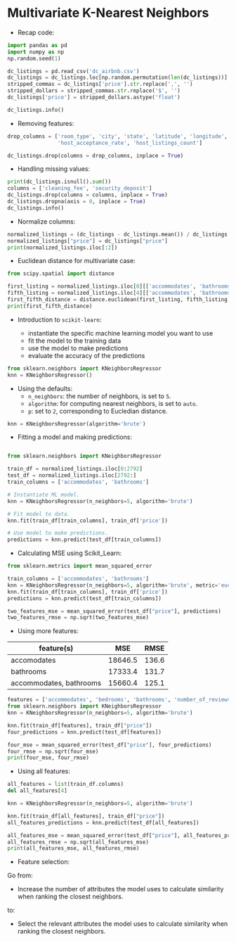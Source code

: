 # Multivariate K-Nearest Neighbors

* Recap code:

```python
import pandas as pd
import numpy as np
np.random.seed(1)

dc_listings = pd.read_csv('dc_airbnb.csv')
dc_listings = dc_listings.loc[np.random.permutation(len(dc_listings))]
stripped_commas = dc_listings['price'].str.replace(',', '')
stripped_dollars = stripped_commas.str.replace('$', '')
dc_listings['price'] = stripped_dollars.astype('float')

dc_listings.info()
```

* Removing features:

```python
drop_columns = ['room_type', 'city', 'state', 'latitude', 'longitude', 'zipcode', 'host_response_rate',
                'host_acceptance_rate', 'host_listings_count']

dc_listings.drop(columns = drop_columns, inplace = True)
```

* Handling missing values:

```python
print(dc_listings.isnull().sum())
columns = ['cleaning_fee', 'security_deposit']
dc_listings.drop(columns = columns, inplace = True)
dc_listings.dropna(axis = 0, inplace = True)
dc_listings.info()
```

* Normalize columns:

```python
normalized_listings = (dc_listings - dc_listings.mean()) / dc_listings.std()
normalized_listings["price"] = dc_listings["price"]
print(normalized_listings.iloc[:2])
```

* Euclidean distance for multivariate case:

```python
from scipy.spatial import distance

first_listing = normalized_listings.iloc[0][['accommodates', 'bathrooms']]
fifth_listing = normalized_listings.iloc[4][['accommodates', 'bathrooms']]
first_fifth_distance = distance.euclidean(first_listing, fifth_listing)
print(first_fifth_distance)
```

* Introduction to `scikit-learn`:

  * instantiate the specific machine learning model you want to use
  * fit the model to the training data
  * use the model to make predictions
  * evaluate the accuracy of the predictions
  
  
```python
from sklearn.neighbors import KNeighborsRegressor
knn = KNeighborsRegressor()
```

* Using the defaults:
  * `n_neighbors`: the number of neighbors, is set to `5`.
  * `algorithm`: for computing nearest neighbors, is set to `auto`.
  * `p`: set to `2`, corresponding to Eucledian distance.
  
```python
knn = KNeighborsRegressor(algorithm='brute')
```

* Fitting a model and making predictions:

```python

from sklearn.neighbors import KNeighborsRegressor

train_df = normalized_listings.iloc[0:2792]
test_df = normalized_listings.iloc[2792:]
train_columns = ['accommodates', 'bathrooms']

# Instantiate ML model.
knn = KNeighborsRegressor(n_neighbors=5, algorithm='brute')

# Fit model to data.
knn.fit(train_df[train_columns], train_df['price'])

# Use model to make predictions.
predictions = knn.predict(test_df[train_columns])
```

* Calculating MSE using Scikit_Learn:

```python
from sklearn.metrics import mean_squared_error

train_columns = ['accommodates', 'bathrooms']
knn = KNeighborsRegressor(n_neighbors=5, algorithm='brute', metric='euclidean')
knn.fit(train_df[train_columns], train_df['price'])
predictions = knn.predict(test_df[train_columns])

two_features_mse = mean_squared_error(test_df["price"], predictions)
two_features_rmse = np.sqrt(two_features_mse)
```

* Using more features:

| feature(s) | MSE | RMSE |
| --- | --- | ---|
| accomodates | 18646.5 | 136.6 |
| bathrooms | 17333.4 | 131.7 |
| accommodates, bathrooms | 15660.4 | 125.1 |

```python
features = ['accommodates', 'bedrooms', 'bathrooms', 'number_of_reviews']
from sklearn.neighbors import KNeighborsRegressor
knn = KNeighborsRegressor(n_neighbors=5, algorithm='brute')

knn.fit(train_df[features], train_df["price"])
four_predictions = knn.predict(test_df[features])

four_mse = mean_squared_error(test_df["price"], four_predictions)
four_rmse = np.sqrt(four_mse)
print(four_mse, four_rmse)
```

* Using all features:

```python
all_features = list(train_df.columns)
del all_features[4]

knn = KNeighborsRegressor(n_neighbors=5, algorithm='brute')

knn.fit(train_df[all_features], train_df["price"])
all_features_predictions = knn.predict(test_df[all_features])

all_features_mse = mean_squared_error(test_df["price"], all_features_predictions)
all_features_rmse = np.sqrt(all_features_mse)
print(all_features_mse, all_features_rmse)
```

* Feature selection:

Go from:

  * Increase the number of attributes the model uses to calculate similarity when ranking the closest neighbors.
  
to:

  * Select the relevant attributes the model uses to calculate similarity when ranking the closest neighbors.
  
  
